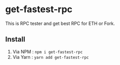# get-fastest-rpc
This is RPC tester and get best RPC for ETH or Fork.

## Install
1. Via NPM : `npm i get-fastest-rpc`
2. Via Yarn : `yarn add get-fastest-rpc`
